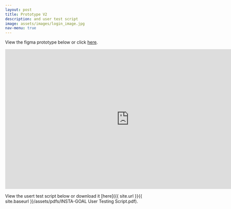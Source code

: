 ```yaml
---
layout: post
title: Prototype V2
description: and user test script
image: assets/images/login_image.jpg
nav-menu: true
---
```


View the figma prototype below or click [here](https://tinyurl.com/insta-goal-prototype). 

<iframe style="border: 1px solid rgba(0, 0, 0, 0.1);" width="800" height="450" src="https://www.figma.com/embed?embed_host=share&url=https%3A%2F%2Fwww.figma.com%2Fproto%2Fd4SvuSjeXfPFJbO0zSKwry%2FInsta-goal-Prototype%3Fpage-id%3D113%253A1353%26node-id%3D113%253A1353%26viewport%3D276%252C48%252C0.47%26scaling%3Dscale-down%26starting-point-node-id%3D113%253A1375%26show-proto-sidebar%3D1" allowfullscreen></iframe>

View the usert test script below or download it [here]({{ site.url }}{{ site.baseurl }}/assets/pdfs/INSTA-GOAL User Testing Script.pdf). <center><object data="{{ site.url }}{{ site.baseurl }}/assets/pdfs/INSTA-GOAL User Testing Script.pdf" width="1000" height="1000" type="application/pdf"></object></center>

